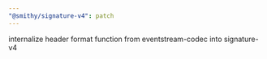 ```yaml
---
"@smithy/signature-v4": patch
---
```


internalize header format function from eventstream-codec into signature-v4
